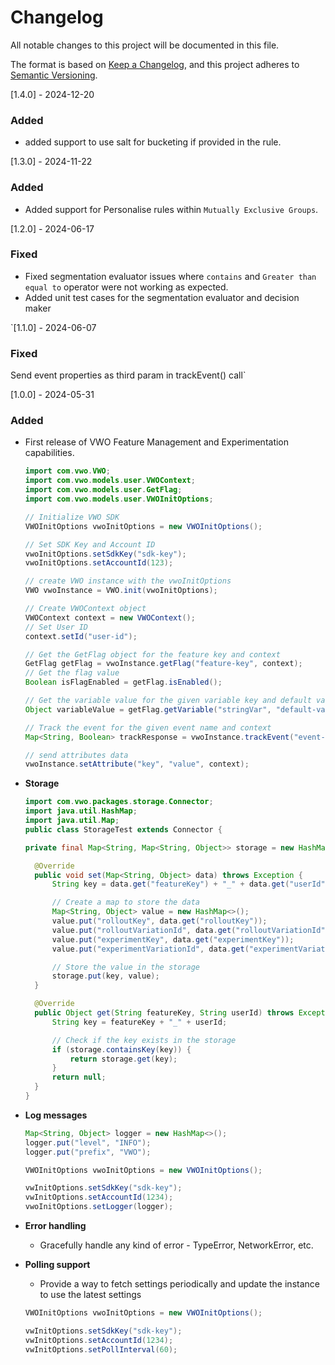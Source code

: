 # Changelog
All notable changes to this project will be documented in this file.

The format is based on [Keep a Changelog](https://keepachangelog.com/en/1.0.0/),
and this project adheres to [Semantic Versioning](https://semver.org/spec/v2.0.0.html).

[1.4.0] - 2024-12-20

### Added
- added support to use salt for bucketing if provided in the rule.

[1.3.0] - 2024-11-22

### Added
- Added support for Personalise rules within `Mutually Exclusive Groups`.

[1.2.0] - 2024-06-17

### Fixed
 - Fixed segmentation evaluator issues where `contains` and `Greater than equal to` operator were not working as expected.
 - Added unit test cases for the segmentation evaluator and decision maker

`[1.1.0] - 2024-06-07

### Fixed
Send event properties as third param in trackEvent() call`

[1.0.0] - 2024-05-31

### Added
- First release of VWO Feature Management and Experimentation capabilities.

   ```java
   import com.vwo.VWO;
   import com.vwo.models.user.VWOContext;
   import com.vwo.models.user.GetFlag;
   import com.vwo.models.user.VWOInitOptions;
   
   // Initialize VWO SDK
   VWOInitOptions vwoInitOptions = new VWOInitOptions();
   
   // Set SDK Key and Account ID
   vwoInitOptions.setSdkKey("sdk-key");
   vwoInitOptions.setAccountId(123);
   
   // create VWO instance with the vwoInitOptions
   VWO vwoInstance = VWO.init(vwoInitOptions);
   
   // Create VWOContext object
   VWOContext context = new VWOContext();
   // Set User ID
   context.setId("user-id");
   
   // Get the GetFlag object for the feature key and context
   GetFlag getFlag = vwoInstance.getFlag("feature-key", context);
   // Get the flag value
   Boolean isFlagEnabled = getFlag.isEnabled();
   
   // Get the variable value for the given variable key and default value
   Object variableValue = getFlag.getVariable("stringVar", "default-value");
   
   // Track the event for the given event name and context
   Map<String, Boolean> trackResponse = vwoInstance.trackEvent("event-name", context);
   
   // send attributes data
   vwoInstance.setAttribute("key", "value", context);
   ```


- **Storage**

  ```java
  import com.vwo.packages.storage.Connector;
  import java.util.HashMap;
  import java.util.Map;
  public class StorageTest extends Connector {
  
  private final Map<String, Map<String, Object>> storage = new HashMap<>();

    @Override
    public void set(Map<String, Object> data) throws Exception {
        String key = data.get("featureKey") + "_" + data.get("userId");

        // Create a map to store the data
        Map<String, Object> value = new HashMap<>();
        value.put("rolloutKey", data.get("rolloutKey"));
        value.put("rolloutVariationId", data.get("rolloutVariationId"));
        value.put("experimentKey", data.get("experimentKey"));
        value.put("experimentVariationId", data.get("experimentVariationId"));

        // Store the value in the storage
        storage.put(key, value);
    }

    @Override
    public Object get(String featureKey, String userId) throws Exception {
        String key = featureKey + "_" + userId;

        // Check if the key exists in the storage
        if (storage.containsKey(key)) {
            return storage.get(key);
        }
        return null;
    }
  }
  ```

- **Log messages**

  ```java
  Map<String, Object> logger = new HashMap<>();
  logger.put("level", "INFO");
  logger.put("prefix", "VWO");
  
  VWOInitOptions vwoInitOptions = new VWOInitOptions();
  
  vwInitOptions.setSdkKey("sdk-key");
  vwInitOptions.setAccountId(1234);
  vwoInitOptions.setLogger(logger);
  ```

- **Error handling**

    - Gracefully handle any kind of error - TypeError, NetworkError, etc.

- **Polling support**

    - Provide a way to fetch settings periodically and update the instance to use the latest settings

  ```java
  VWOInitOptions vwoInitOptions = new VWOInitOptions();
  
  vwInitOptions.setSdkKey("sdk-key");
  vwInitOptions.setAccountId(1234);
  vwInitOptions.setPollInterval(60);
  ```
 